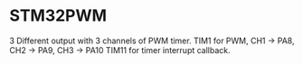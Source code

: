 # STM32PWM
3 Different output with 3 channels of PWM timer.
TIM1 for PWM, CH1 -> PA8, CH2 -> PA9, CH3 -> PA10
TIM11 for timer interrupt callback.
